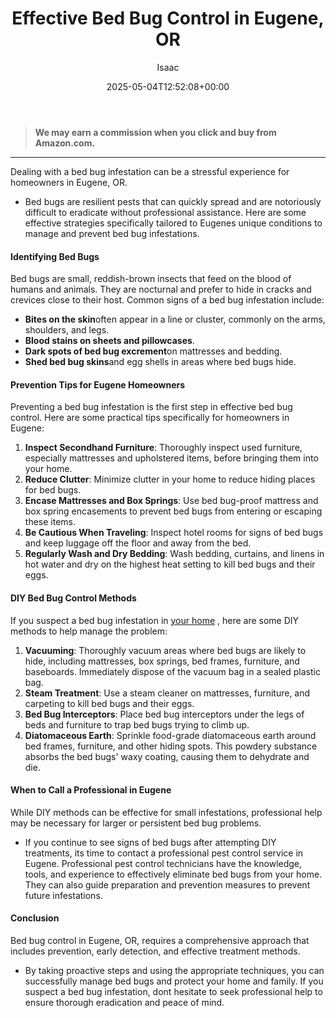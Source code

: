 ﻿---
author: Isaac
layout: post
title: Effective Bed Bug Control in Eugene, OR
date: '2025-05-04T12:52:08+00:00'
categories:
- Bed Bugs
- Eugene
- Guide
tags: []
slug: /bed-bug-control-in-eugene/
lastmod: 2025-05-07T12:21:23+03:00
---
> **We may earn a commission when you click and buy from Amazon.com.**
>

---
Dealing with a bed bug infestation can be a stressful experience for homeowners in Eugene, OR.
- Bed bugs are resilient pests that can quickly spread and are notoriously difficult to eradicate without professional assistance.
Here are some effective strategies specifically tailored to Eugenes unique conditions to manage and prevent bed bug infestations.
#### Identifying Bed Bugs
Bed bugs are small, reddish-brown insects that feed on the blood of humans and animals. They are nocturnal and prefer to hide in cracks and crevices close to their host. Common signs of a bed bug infestation include:
- **Bites on the skin**often appear in a line or cluster, commonly on the arms, shoulders, and legs.
- **Blood stains on sheets and pillowcases**.
- **Dark spots of bed bug excrement**on mattresses and bedding.
- **Shed bed bug skins**and egg shells in areas where bed bugs hide.
#### Prevention Tips for Eugene Homeowners
Preventing a bed bug infestation is the first step in effective bed bug control. Here are some practical tips specifically for homeowners in Eugene:
1. **Inspect Secondhand Furniture**: Thoroughly inspect used furniture, especially mattresses and upholstered items, before bringing them into your home.
2. **Reduce Clutter**: Minimize clutter in your home to reduce hiding places for bed bugs.
3. **Encase Mattresses and Box Springs**: Use bed bug-proof mattress and box spring encasements to prevent bed bugs from entering or escaping these items.
4. **Be Cautious When Traveling**: Inspect hotel rooms for signs of bed bugs and keep luggage off the floor and away from the bed.
5. **Regularly Wash and Dry Bedding**: Wash bedding, curtains, and linens in hot water and dry on the highest heat setting to kill bed bugs and their eggs.
#### DIY Bed Bug Control Methods
If you suspect a bed bug infestation in
[your home](https://pestpolicy.com/hendricks-park/)
, here are some DIY methods to help manage the problem:
1. **Vacuuming**: Thoroughly vacuum areas where bed bugs are likely to hide, including mattresses, box springs, bed frames, furniture, and baseboards. Immediately dispose of the vacuum bag in a sealed plastic bag.
2. **Steam Treatment**: Use a steam cleaner on mattresses, furniture, and carpeting to kill bed bugs and their eggs.
3. **Bed Bug Interceptors**: Place bed bug interceptors under the legs of beds and furniture to trap bed bugs trying to climb up.
4. **Diatomaceous Earth**: Sprinkle food-grade diatomaceous earth around bed frames, furniture, and other hiding spots. This powdery substance absorbs the bed bugs' waxy coating, causing them to dehydrate and die.
#### When to Call a Professional in Eugene
While DIY methods can be effective for small infestations, professional help may be necessary for larger or persistent bed bug problems.
- If you continue to see signs of bed bugs after attempting DIY treatments, its time to contact a professional pest control service in Eugene.
Professional pest control technicians have the knowledge, tools, and experience to effectively eliminate bed bugs from your home. They can also guide preparation and prevention measures to prevent future infestations.
#### Conclusion
Bed bug control in Eugene, OR, requires a comprehensive approach that includes prevention, early detection, and effective treatment methods.
- By taking proactive steps and using the appropriate techniques, you can successfully manage bed bugs and protect your home and family.
If you suspect a bed bug infestation, dont hesitate to seek professional help to ensure thorough eradication and peace of mind.